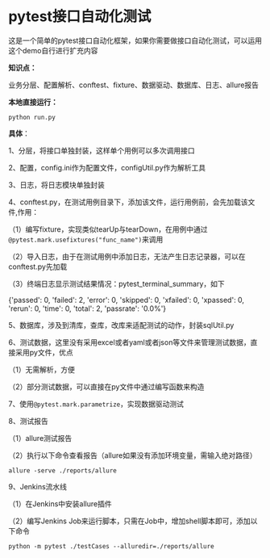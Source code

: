# pytest接口自动化测试

这是一个简单的pytest接口自动化框架，如果你需要做接口自动化测试，可以运用这个demo自行进行扩充内容


**知识点：**

业务分层、配置解析、conftest、fixture、数据驱动、数据库、日志、allure报告

**本地直接运行：**

`python run.py`

**具体**：

1、分层，将接口单独封装，这样单个用例可以多次调用接口

2、配置，config.ini作为配置文件，configUtil.py作为解析工具

3、日志，将日志模块单独封装

4、conftest.py，在测试用例目录下，添加该文件，运行用例前，会先加载该文件,作用：

（1）编写fixture，实现类似tearUp与tearDown，在用例中通过`@pytest.mark.usefixtures("func_name")`来调用

（2）导入日志，由于在测试用例中添加日志，无法产生日志记录器，可以在conftest.py先加载

（3）终端日志显示测试结果情况：pytest_terminal_summary，如下

{'passed': 0, 'failed': 2, 'error': 0, 'skipped': 0, 'xfailed': 0, 'xpassed': 0, 'rerun': 0, 'time': 0, 'total': 2, 'passrate': '0.0%'}

5、数据库，涉及到清库，查库，改库来适配测试的动作，封装sqlUtil.py

6、测试数据，这里没有采用excel或者yaml或者json等文件来管理测试数据，直接采用py文件，优点

（1）无需解析，方便

（2）部分测试数据，可以直接在py文件中通过编写函数来构造

7、使用`@pytest.mark.parametrize`，实现数据驱动测试

8、测试报告

（1）allure测试报告

（2）执行以下命令查看报告（allure如果没有添加环境变量，需输入绝对路径）

`allure -serve ./reports/allure`

9、Jenkins流水线

（1）在Jenkins中安装allure插件

（2）编写Jenkins Job来运行脚本，只需在Job中，增加shell脚本即可，添加以下命令

`python -m pytest ./testCases --alluredir=./reports/allure`
